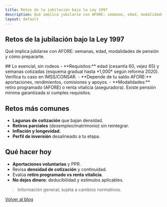 ```yaml
---
title: Retos de la jubilación bajo la Ley 1997
description: Qué implica jubilarse con AFORE: semanas, edad, modalidades de pensión y cómo prepararte.
layout: default
---
```

<section class="container">
<h1 class="section-title">Retos de la jubilación bajo la Ley 1997</h1>
<p class="section-sub">Qué implica jubilarse con AFORE: semanas, edad, modalidades de pensión y cómo prepararte.</p>
<article class="card">
## Lo esencial, sin rodeos
- **Requisitos:** edad (cesantía 60, vejez 65) y semanas cotizadas (esquema gradual hasta *1,000* según reforma 2020). Verifica tu caso en IMSS/CONSAR.
- **Depende de tu saldo AFORE:** aportaciones, rendimientos, comisiones y apoyos.
- **Modalidades:** retiro programado (AFORE) o renta vitalicia (aseguradora). Existe pensión mínima garantizada si cumples requisitos.

## Retos más comunes
- **Lagunas de cotización** que bajan densidad.
- **Retiros parciales** (desempleo/matrimonio) sin reintegrar.
- **Inflación y longevidad.**
- **Perfil de inversión** desalineado a tu etapa.

## Qué hacer hoy
- **Aportaciones voluntarias** y PPR.
- Revisa **densidad de cotización** y continuidad.
- Evalúa **retiro programado vs renta vitalicia**.
- **No dejes dinero**: deducibilidad y estímulos aplicables.

> Información general; sujeta a cambios normativos.

</article>
<p><a href="{ '{' } '/blog/' | relative_url { '}' }" class="btn" style="margin-top:12px">Volver al blog</a></p>
</section>
